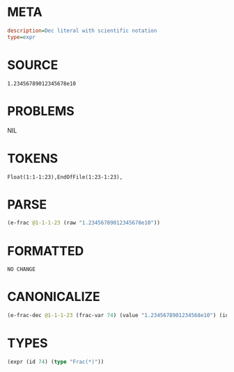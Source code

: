 # META
~~~ini
description=Dec literal with scientific notation
type=expr
~~~
# SOURCE
~~~roc
1.23456789012345678e10
~~~
# PROBLEMS
NIL
# TOKENS
~~~zig
Float(1:1-1:23),EndOfFile(1:23-1:23),
~~~
# PARSE
~~~clojure
(e-frac @1-1-1-23 (raw "1.23456789012345678e10"))
~~~
# FORMATTED
~~~roc
NO CHANGE
~~~
# CANONICALIZE
~~~clojure
(e-frac-dec @1-1-1-23 (frac-var 74) (value "1.2345678901234568e10") (id 74))
~~~
# TYPES
~~~clojure
(expr (id 74) (type "Frac(*)"))
~~~